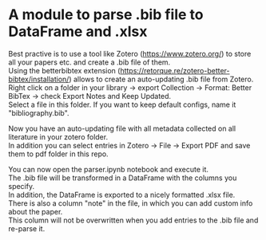 # A module to parse .bib file to DataFrame and .xlsx

Best practive is to use a tool like Zotero (https://www.zotero.org/) to store all your papers etc. and create a .bib file of them. \
Using the betterbibtex extension (https://retorque.re/zotero-better-bibtex/installation/) allows to create an auto-updating .bib file from Zotero. \
Right click on a folder in your library -> export Collection -> Format: Better BibTex -> check Export Notes and Keep Updated. \
Select a file in this folder. If you want to keep default configs, name it "bibliography.bib". 

Now you have an auto-updating file with all metadata collected on all literature in your zotero folder. \
In addition you can select entries in Zotero -> File -> Export PDF and save them to pdf folder in this repo.

You can now open the parser.ipynb notebook and execute it. \
The .bib file will be transformed in a DataFrame with the columns you specify. \
In addition, the DataFrame is exported to a nicely formatted .xlsx file. \
There is also a column "note" in the file, in which you can add custom info about the paper. \
This column will not be overwritten when you add entries to the .bib file and re-parse it.
